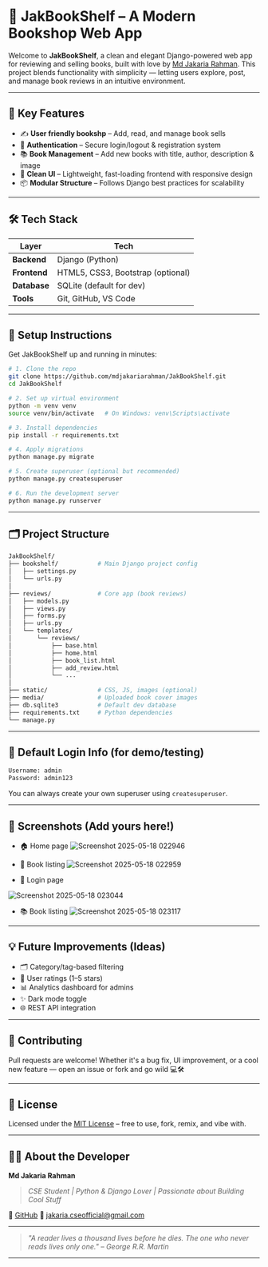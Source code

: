
# 📖 JakBookShelf – A Modern Bookshop Web App

Welcome to **JakBookShelf**, a clean and elegant Django-powered web app for reviewing and selling books, built with love by [Md Jakaria Rahman](https://github.com/mdjakariarahman). This project blends functionality with simplicity — letting users explore, post, and manage book reviews in an intuitive environment.

---

## 🌟 Key Features

- ✍️ **User friendly bookshp** – Add, read, and manage book sells
- 🔐 **Authentication** – Secure login/logout & registration system
- 📚 **Book Management** – Add new books with title, author, description & image
- 🧾 **Clean UI** – Lightweight, fast-loading frontend with responsive design
- 📦 **Modular Structure** – Follows Django best practices for scalability

---

## 🛠 Tech Stack

| Layer        | Tech                          |
|--------------|-------------------------------|
| **Backend**  | Django (Python)               |
| **Frontend** | HTML5, CSS3, Bootstrap (optional) |
| **Database** | SQLite (default for dev)      |
| **Tools**    | Git, GitHub, VS Code          |

---

## 🚀 Setup Instructions

Get JakBookShelf up and running in minutes:

```bash
# 1. Clone the repo
git clone https://github.com/mdjakariarahman/JakBookShelf.git
cd JakBookShelf

# 2. Set up virtual environment
python -m venv venv
source venv/bin/activate   # On Windows: venv\Scripts\activate

# 3. Install dependencies
pip install -r requirements.txt

# 4. Apply migrations
python manage.py migrate

# 5. Create superuser (optional but recommended)
python manage.py createsuperuser

# 6. Run the development server
python manage.py runserver
````

---

## 🗂️ Project Structure

```bash
JakBookShelf/
├── bookshelf/           # Main Django project config
│   ├── settings.py
│   └── urls.py
│
├── reviews/             # Core app (book reviews)
│   ├── models.py
│   ├── views.py
│   ├── forms.py
│   ├── urls.py
│   └── templates/
│       └── reviews/
│           ├── base.html
│           ├── home.html
│           ├── book_list.html
│           ├── add_review.html
│           └── ...
│
├── static/              # CSS, JS, images (optional)
├── media/               # Uploaded book cover images
├── db.sqlite3           # Default dev database
├── requirements.txt     # Python dependencies
└── manage.py
```

---

## 🔑 Default Login Info (for demo/testing)

```txt
Username: admin
Password: admin123
```

You can always create your own superuser using `createsuperuser`.

---

## 📸 Screenshots (Add yours here!)


* 🏠 Home page
![Screenshot 2025-05-18 022946](https://github.com/user-attachments/assets/78960cd8-1629-467c-9fc6-736df1209527)

* 📖 Book listing
![Screenshot 2025-05-18 022959](https://github.com/user-attachments/assets/4ff14f07-c6bd-4686-9cd6-9ffba1d5f1d9)

* 🔐 Login page

![Screenshot 2025-05-18 023044](https://github.com/user-attachments/assets/0f61df2c-be43-415f-b106-a231f845b46c)

* 📚 Book listing
![Screenshot 2025-05-18 023117](https://github.com/user-attachments/assets/4a779a37-4a04-4487-8eed-a309bb64800b)



---

## 💡 Future Improvements (Ideas)

* 🗂️ Category/tag-based filtering
* 🌟 User ratings (1–5 stars)
* 📊 Analytics dashboard for admins
* ✨ Dark mode toggle
* 🌐 REST API integration

---

## 🤝 Contributing

Pull requests are welcome! Whether it's a bug fix, UI improvement, or a cool new feature — open an issue or fork and go wild 💻🛠️

---

## 🪪 License

Licensed under the [MIT License](LICENSE) – free to use, fork, remix, and vibe with.

---

## 👨‍💻 About the Developer

**Md Jakaria Rahman**

> *CSE Student | Python & Django Lover | Passionate about Building Cool Stuff*

🔗 [GitHub](https://github.com/mdjakariarahman)
📧 [jakaria.cseofficial@gmail.com](mailto:jakaria.cseofficial@gmail.com)

---

> *"A reader lives a thousand lives before he dies. The one who never reads lives only one." – George R.R. Martin*

---


